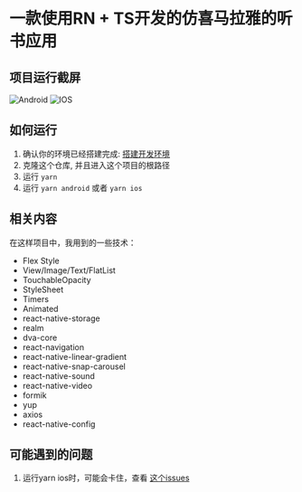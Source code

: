 
# 一款使用RN + TS开发的仿喜马拉雅的听书应用


## 项目运行截屏

![Android](./raw/android.gif)
![IOS](./raw/ios.gif)

## 如何运行

1. 确认你的环境已经搭建完成: [搭建开发环境](https://reactnative.dev/docs/environment-setup)
2. 克隆这个仓库, 并且进入这个项目的根路径
3. 运行 `yarn`
4. 运行 `yarn android` 或者 `yarn ios`

## 相关内容

在这样项目中，我用到的一些技术：

* Flex Style
* View/Image/Text/FlatList
* TouchableOpacity
* StyleSheet
* Timers
* Animated
* react-native-storage
* realm
* dva-core
* react-navigation
* react-native-linear-gradient
* react-native-snap-carousel
* react-native-sound
* react-native-video
* formik
* yup
* axios
* react-native-config


## 可能遇到的问题

1. 运行yarn ios时，可能会卡住，查看 [这个issues](https://git.imooc.com/coding-435/listenbook/issues/1)

